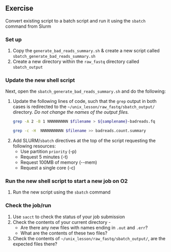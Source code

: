 ## Exercise

Convert existing script to a batch script and run it using the `sbatch` command from Slurm

### Set up
1. Copy the `generate_bad_reads_summary.sh` & create a new script called `sbatch_generate_bad_reads_summary.sh`
2. Create a new directory within the `raw_fastq` directory called `sbatch_output`

### Update the new shell script
Next, open the `sbatch_generate_bad_reads_summary.sh` and do the following:
1. Update the following lines of code, such that the `grep` output in both cases is redirected to the `~/unix_lesson/raw_fastq/sbatch_output/` directory. *Do not change the names of the output files.*
      ```bash
      grep -A 2 -B 1 NNNNNNNNN $filename > ${samplename}-badreads.fq 
      
      grep -c -H  NNNNNNNNNN $filename >> badreads.count.summary
      ```
1. Add SLURM/`sbatch` directives at the top of the script requesting the following resources:
   * Use partition `priority` (-p)
   * Request 5 minutes (-t)
   * Request 100MB of memory (--mem)
   * Request a single core (-c)

### Run the new shell script to start a new job on O2
1. Run the new script using the `sbatch` command

### Check the job/run 
1. Use `sacct` to check the status of your job submission
1. Check the contents of your current directory -
    * Are there any new files with names ending in `.out` and `.err`?
    * What are the contents of these two files?
1. Check the contents of `~/unix_lesson/raw_fastq/sbatch_output/`, are the expected files there?
